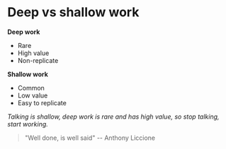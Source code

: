 # Deep vs shallow work
__Deep work__
* Rare
* High value
* Non-replicate

__Shallow work__
* Common
* Low value
* Easy to replicate

_Talking is shallow, deep work is rare and has high value, so stop talking, start working._
> "Well done, is well said" -- Anthony Liccione
